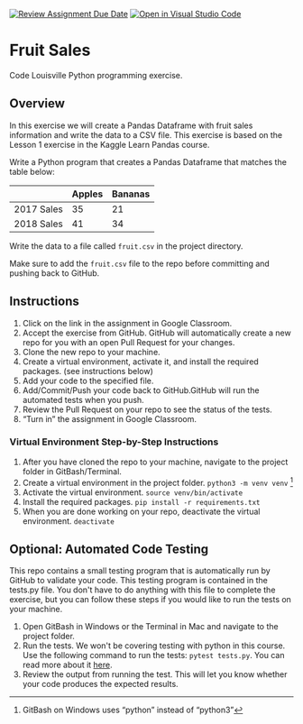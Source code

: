 [![Review Assignment Due Date](https://classroom.github.com/assets/deadline-readme-button-24ddc0f5d75046c5622901739e7c5dd533143b0c8e959d652212380cedb1ea36.svg)](https://classroom.github.com/a/fwm3UQsr)
[![Open in Visual Studio Code](https://classroom.github.com/assets/open-in-vscode-718a45dd9cf7e7f842a935f5ebbe5719a5e09af4491e668f4dbf3b35d5cca122.svg)](https://classroom.github.com/online_ide?assignment_repo_id=11658026&assignment_repo_type=AssignmentRepo)
# Fruit Sales

Code Louisville Python programming exercise.

## Overview

In this exercise we will create a Pandas Dataframe with fruit sales information
and write the data to a CSV file. This exercise is based on the Lesson 1 
exercise in the Kaggle Learn Pandas course. 

Write a Python program that creates a Pandas Dataframe that matches the table 
below:

| | Apples | Bananas |
| ----- | ----- | ----- |
| 2017 Sales | 35 | 21 |
| 2018 Sales | 41 | 34 |

Write the data to a file called `fruit.csv` in the project directory.

Make sure to add the `fruit.csv` file to the repo before committing and pushing
back to GitHub.

## Instructions

1. Click on the link in the assignment in Google Classroom.
1. Accept the exercise from GitHub. GitHub will automatically create a new repo 
for you with an open Pull Request for your changes.
1. Clone the new repo to your machine.
1. Create a virtual environment, activate it, and install the required packages. (see instructions below)
1. Add your code to the specified file.
1. Add/Commit/Push your code back to GitHub.GitHub will run the automated tests 
when you push.
1. Review the Pull Request on your repo to see the status of the tests.
1. “Turn in” the assignment in Google Classroom.


### Virtual Environment Step-by-Step Instructions

1. After you have cloned the repo to your machine, 
navigate to the project folder in GitBash/Terminal.
1. Create a virtual environment in the project folder. `python3 -m venv venv` [^1]
1. Activate the virtual environment. `source venv/bin/activate`
1. Install the required packages. `pip install -r requirements.txt`
1. When you are done working on your repo, deactivate the virtual environment. `deactivate`

[^1]: GitBash on Windows uses “python” instead of “python3”


## Optional: Automated Code Testing

This repo contains a small testing program that is automatically run by GitHub 
to validate your code. This testing program is contained in the tests.py file. 
You don't have to do anything with this file to complete the exercise, but 
you can follow these steps if you would like to run the tests on your machine.

1. Open GitBash in Windows or the Terminal in Mac and navigate to the project 
folder.
1. Run the tests. We won't be covering testing with python in this course. Use 
the following command to run the tests: `pytest tests.py`. You can read more 
about it [here](https://realpython.com/python-testing/).
1. Review the output from running the test. This will let you know whether your 
code produces the expected results.

